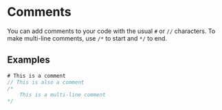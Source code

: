 # Comments

You can add comments to your code with the usual `#` or `//` characters. To make multi-line comments, use `/*` to start and `*/` to end.

## Examples

```js
# This is a comment
// This is also a comment
/*
    This is a multi-line comment
*/
```
